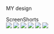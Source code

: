 MY design 

ScreenShorts         
    <img src="/screenshots/Screenshot 2024-03-23 210426.png">
    <img src="/screenshots/Screenshot 2024-03-23 210451.png">
    <img src="/screenshots/Screenshot 2024-03-23 210507.png">
    <img src="/screenshots/Screenshot 2024-03-23 210523.png">
    <img src="/screenshots/Screenshot 2024-03-23 210536.png">
    <img src="/screenshots/Screenshot 2024-03-23 210547.png">
